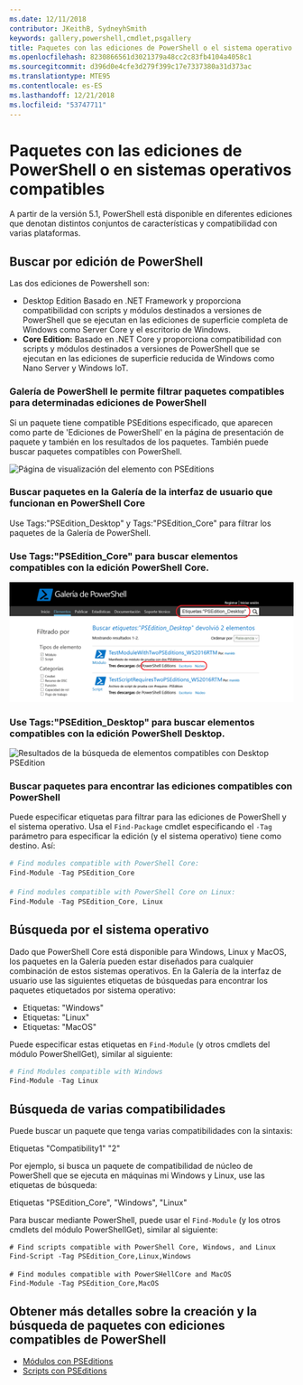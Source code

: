 ```yaml
---
ms.date: 12/11/2018
contributor: JKeithB, SydneyhSmith
keywords: gallery,powershell,cmdlet,psgallery
title: Paquetes con las ediciones de PowerShell o el sistema operativo compatible
ms.openlocfilehash: 8230866561d3021379a48cc2c83fb4104a4058c1
ms.sourcegitcommit: d396d0e4cfe3d279f399c17e7337380a31d373ac
ms.translationtype: MTE95
ms.contentlocale: es-ES
ms.lasthandoff: 12/21/2018
ms.locfileid: "53747711"
---
```

# <a name="packages-with-compatible-powershell-editions-or-operating-systems"></a>Paquetes con las ediciones de PowerShell o en sistemas operativos compatibles

A partir de la versión 5.1, PowerShell está disponible en diferentes ediciones que denotan distintos conjuntos de características y compatibilidad con varias plataformas.

## <a name="searching-by-powershell-edition"></a>Buscar por edición de PowerShell 
Las dos ediciones de Powershell son:
- Desktop Edition Basado en .NET Framework y proporciona compatibilidad con scripts y módulos destinados a versiones de PowerShell que se ejecutan en las ediciones de superficie completa de Windows como Server Core y el escritorio de Windows.
- **Core Edition:** Basado en .NET Core y proporciona compatibilidad con scripts y módulos destinados a versiones de PowerShell que se ejecutan en las ediciones de superficie reducida de Windows como Nano Server y Windows IoT.

### <a name="powershell-gallery-allows-you-to-filter-packages-compatible-for-specific-powershell-editions"></a>Galería de PowerShell le permite filtrar paquetes compatibles para determinadas ediciones de PowerShell

Si un paquete tiene compatible PSEditions especificado, que aparecen como parte de 'Ediciones de PowerShell' en la página de presentación de paquete y también en los resultados de los paquetes.
También puede buscar paquetes compatibles con PowerShell.

![Página de visualización del elemento con PSEditions](../../Images/packagedisplaypagewithpseditions.PNG)

### <a name="search-for-packages-in-the-gallery-ui-that-work-on-powershell-core"></a>Buscar paquetes en la Galería de la interfaz de usuario que funcionan en PowerShell Core

Use Tags:"PSEdition_Desktop" y Tags:"PSEdition_Core" para filtrar los paquetes de la Galería de PowerShell.

### <a name="use-tagspseditioncore-to-search-items-compatible-with-powershell-core-edition"></a>Use Tags:"PSEdition_Core" para buscar elementos compatibles con la edición PowerShell Core.

![Resultados de la búsqueda de elementos compatibles con Core PSEdition](../../Images/searchresultswithpseditions.PNG)

### <a name="use-tagspseditiondesktop-to-search-items-compatible-with-powershell-desktop-edition"></a>Use Tags:"PSEdition_Desktop" para buscar elementos compatibles con la edición PowerShell Desktop.

![Resultados de la búsqueda de elementos compatibles con Desktop PSEdition](../../Images/searchresultswithpseditionsdesktop.PNG)

### <a name="search-for-packages-to-find-compatible-editions-using-powershell"></a>Buscar paquetes para encontrar las ediciones compatibles con PowerShell
Puede especificar etiquetas para filtrar para las ediciones de PowerShell y el sistema operativo. Usa el `Find-Package` cmdlet especificando el `-Tag` parámetro para especificar la edición (y el sistema operativo) tiene como destino.
Así:

```powershell
# Find modules compatible with PowerShell Core:
Find-Module -Tag PSEdition_Core

# Find modules compatible with PowerShell Core on Linux:
Find-Module -Tag PSEdition_Core, Linux
```

## <a name="searching-by-operating-system"></a>Búsqueda por el sistema operativo 

Dado que PowerShell Core está disponible para Windows, Linux y MacOS, los paquetes en la Galería pueden estar diseñados para cualquier combinación de estos sistemas operativos. En la Galería de la interfaz de usuario use las siguientes etiquetas de búsquedas para encontrar los paquetes etiquetados por sistema operativo:

- Etiquetas: "Windows"
- Etiquetas: "Linux"
- Etiquetas: "MacOS" 

Puede especificar estas etiquetas en `Find-Module` (y otros cmdlets del módulo PowerShellGet), similar al siguiente:

```powershell
# Find Modules compatible with Windows
Find-Module -Tag Linux
```

## <a name="searching-for-multiple-compatibilities"></a>Búsqueda de varias compatibilidades

Puede buscar un paquete que tenga varias compatibilidades con la sintaxis: 

Etiquetas "Compatibility1" "2" 

Por ejemplo, si busca un paquete de compatibilidad de núcleo de PowerShell que se ejecuta en máquinas mi Windows y Linux, use las etiquetas de búsqueda:

Etiquetas "PSEdition_Core", "Windows", "Linux" 

Para buscar mediante PowerShell, puede usar el `Find-Module` (y los otros cmdlets del módulo PowerShellGet), similar al siguiente:

```powewrshell
# Find scripts compatible with PowerShell Core, Windows, and Linux
Find-Script -Tag PSEdition_Core,Linux,Windows

# Find modules compatible with PowerSHellCore and MacOS
Find-Module -Tag PSEdition_Core,MacOS
```

## <a name="more-details-on-authoring-and-finding-the-packages-with-compatible-powershell-editions"></a>Obtener más detalles sobre la creación y la búsqueda de paquetes con ediciones compatibles de PowerShell

- [Módulos con PSEditions](../../concepts/module-psedition-support.md)
- [Scripts con PSEditions](../../concepts/script-psedition-support.md)
